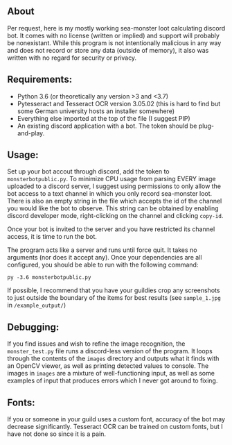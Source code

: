 ## About
Per request, here is my mostly working sea-monster loot calculating discord bot. It comes with no license (written or implied) and support will probably be nonexistant. While this program is not intentionally malicious in any way and does not record or store any data (outside of memory), it also was written with no regard for security or privacy.

## Requirements:
* Python 3.6 (or theoretically any version >3 and <3.7) 
* Pytesseract and Tesseract OCR version 3.05.02 (this is hard to find but some German university hosts an installer somewhere)
* Everything else imported at the top of the file (I suggest PIP)
* An existing discord application with a bot. The token should be plug-and-play.

## Usage:
Set up your bot accout through discord, add the token to `monsterbotpublic.py`. To minimize CPU usage from parsing EVERY image uploaded to a discord server, I suggest using permissions to only allow the bot access to a text channel in which you only record sea-monster loot. There is also an empty string in the file which accepts the id of the channel you would like the bot to observe. This string can be obtained by enabling discord developer mode, right-clicking on the channel and clicking `copy-id`.

Once your bot is invited to the server and you have restricted its channel access, it is time to run the bot.

The program acts like a server and runs until force quit. It takes no arguments (nor does it accept any). Once your dependencies are all configured, you should be able to run with the following command:

```py -3.6 monsterbotpublic.py```

If possible, I recommend that you have your guildies crop any screenshots to just outside the boundary of the items for best results (see `sample_1.jpg` in `/example_output/`)

## Debugging:
If you find issues and wish to refine the image recognition, the `monster_test.py` file runs a discord-less version of the program. It loops through the contents of the `images` directory and outputs what it finds with an OpenCV viewer, as well as printing detected values to console. The images in `images` are a mixture of well-functioning input, as well as some examples of input that produces errors which I never got around to fixing.

## Fonts:
If you or someone in your guild uses a custom font, accuracy of the bot may decrease significantly. Tesseract OCR can be trained on custom fonts, but I have not done so since it is a pain.

